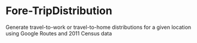 # Fore-TripDistribution
Generate travel-to-work or travel-to-home distributions for a given location using Google Routes and 2011 Census data
